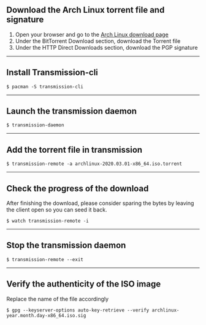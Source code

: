 ## Download the Arch Linux torrent file and signature

1. Open your browser and go to the [Arch Linux download page](https://www.archlinux.org/download/)
1. Under the BitTorrent Download section, download the Torrent file
1. Under the HTTP Direct Downloads section, download the PGP signature

---

## Install Transmission-cli

```
$ pacman -S transmission-cli
```

---

## Launch the transmission daemon

```
$ transmission-daemon
```

---

## Add the torrent file in transmission

```
$ transmission-remote -a archlinux-2020.03.01-x86_64.iso.torrent
```

---

## Check the progress of the download

After finishing the download, please consider sparing the bytes by leaving the client open so you can seed it back.

```
$ watch transmission-remote -i
```

---

## Stop the transmission daemon

```
$ transmission-remote --exit
```

---

## Verify the authenticity of the ISO image

Replace the name of the file accordingly

```
$ gpg --keyserver-options auto-key-retrieve --verify archlinux-year.month.day-x86_64.iso.sig
```
